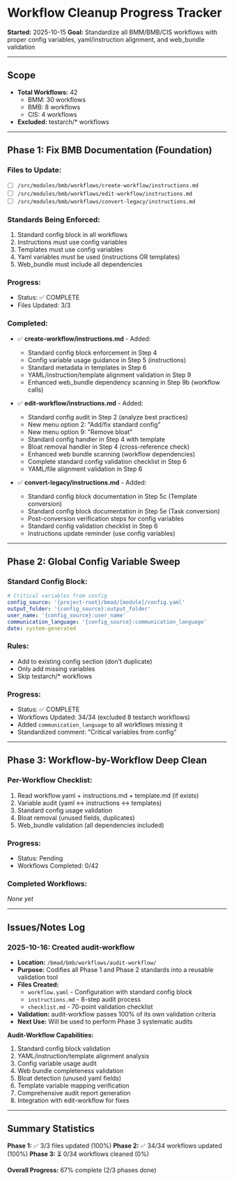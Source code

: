 # Workflow Cleanup Progress Tracker

**Started:** 2025-10-15
**Goal:** Standardize all BMM/BMB/CIS workflows with proper config variables, yaml/instruction alignment, and web_bundle validation

---

## Scope

- **Total Workflows:** 42
  - BMM: 30 workflows
  - BMB: 8 workflows
  - CIS: 4 workflows
- **Excluded:** testarch/\* workflows

---

## Phase 1: Fix BMB Documentation (Foundation)

### Files to Update:

- [ ] `/src/modules/bmb/workflows/create-workflow/instructions.md`
- [ ] `/src/modules/bmb/workflows/edit-workflow/instructions.md`
- [ ] `/src/modules/bmb/workflows/convert-legacy/instructions.md`

### Standards Being Enforced:

1. Standard config block in all workflows
2. Instructions must use config variables
3. Templates must use config variables
4. Yaml variables must be used (instructions OR templates)
5. Web_bundle must include all dependencies

### Progress:

- Status: ✅ COMPLETE
- Files Updated: 3/3

### Completed:

- ✅ **create-workflow/instructions.md** - Added:
  - Standard config block enforcement in Step 4
  - Config variable usage guidance in Step 5 (instructions)
  - Standard metadata in templates in Step 6
  - YAML/instruction/template alignment validation in Step 9
  - Enhanced web_bundle dependency scanning in Step 9b (workflow calls)

- ✅ **edit-workflow/instructions.md** - Added:
  - Standard config audit in Step 2 (analyze best practices)
  - New menu option 2: "Add/fix standard config"
  - New menu option 9: "Remove bloat"
  - Standard config handler in Step 4 with template
  - Bloat removal handler in Step 4 (cross-reference check)
  - Enhanced web bundle scanning (workflow dependencies)
  - Complete standard config validation checklist in Step 6
  - YAML/file alignment validation in Step 6

- ✅ **convert-legacy/instructions.md** - Added:
  - Standard config block documentation in Step 5c (Template conversion)
  - Standard config block documentation in Step 5e (Task conversion)
  - Post-conversion verification steps for config variables
  - Standard config validation checklist in Step 6
  - Instructions update reminder (use config variables)

---

## Phase 2: Global Config Variable Sweep

### Standard Config Block:

```yaml
# Critical variables from config
config_source: '{project-root}/bmad/[module]/config.yaml'
output_folder: '{config_source}:output_folder'
user_name: '{config_source}:user_name'
communication_language: '{config_source}:communication_language'
date: system-generated
```

### Rules:

- Add to existing config section (don't duplicate)
- Only add missing variables
- Skip testarch/\* workflows

### Progress:

- Status: ✅ COMPLETE
- Workflows Updated: 34/34 (excluded 8 testarch workflows)
- Added `communication_language` to all workflows missing it
- Standardized comment: "Critical variables from config"

---

## Phase 3: Workflow-by-Workflow Deep Clean

### Per-Workflow Checklist:

1. Read workflow.yaml + instructions.md + template.md (if exists)
2. Variable audit (yaml ↔ instructions ↔ templates)
3. Standard config usage validation
4. Bloat removal (unused fields, duplicates)
5. Web_bundle validation (all dependencies included)

### Progress:

- Status: Pending
- Workflows Completed: 0/42

### Completed Workflows:

_None yet_

---

## Issues/Notes Log

### 2025-10-16: Created audit-workflow

- **Location:** `/bmad/bmb/workflows/audit-workflow/`
- **Purpose:** Codifies all Phase 1 and Phase 2 standards into a reusable validation tool
- **Files Created:**
  - `workflow.yaml` - Configuration with standard config block
  - `instructions.md` - 8-step audit process
  - `checklist.md` - 70-point validation checklist
- **Validation:** audit-workflow passes 100% of its own validation criteria
- **Next Use:** Will be used to perform Phase 3 systematic audits

**Audit-Workflow Capabilities:**

1. Standard config block validation
2. YAML/instruction/template alignment analysis
3. Config variable usage audit
4. Web bundle completeness validation
5. Bloat detection (unused yaml fields)
6. Template variable mapping verification
7. Comprehensive audit report generation
8. Integration with edit-workflow for fixes

---

## Summary Statistics

**Phase 1:** ✅ 3/3 files updated (100%)
**Phase 2:** ✅ 34/34 workflows updated (100%)
**Phase 3:** ⏳ 0/34 workflows cleaned (0%)

**Overall Progress:** 67% complete (2/3 phases done)
